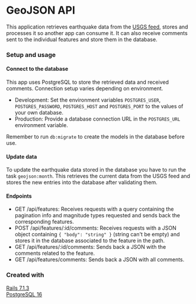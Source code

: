 # GeoJSON API

This application retrieves earthquake data from the [USGS feed](https://earthquake.usgs.gov/earthquakes/feed/v1.0/summary/all_month.geojson), stores and processes it so another app can consume it. It can also receive comments sent to the individual features and store them in the database.

### Setup and usage

#### Connect to the database

This app uses PostgreSQL to store the retrieved data and received comments. Connection setup varies depending on environment.

- Development: Set the environment variables `POSTGRES_USER`, `POSTGRES_PASSWORD`, `POSTGRES_HOST` and `POSTGRES_PORT` to the values of your own database.
- Production: Provide a database connection URL in the `POSTGRES_URL` environment variable.

Remember to run `db:migrate` to create the models in the database before use.

#### Update data

To update the earthquake data stored in the database you have to run the task `geojson:month`. This retrieves the current data from the USGS feed and stores the new entries into the database after validating them.

#### Endpoints
- GET /api/features: Receives requests with a query containing the pagination info and magnitude types requested and sends back the corresponding features.
- POST /api/features/:id/comments: Receives requests with a JSON object containing `{ "body": "string" }` (string can't be empty) and stores it in the database associated to the feature in the path.
- GET /api/features/:id/comments: Sends back a JSON with the comments related to the feature.
- GET /api/features/comments: Sends back a JSON with all comments.

### Created with

[Rails 7.1.3](https://rubyonrails.org/)  
[PostgreSQL 16](https://www.postgresql.org/)
